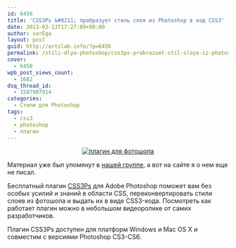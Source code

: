 ```yaml
---
id: 6456
title: 'CSS3Ps &#8211; пробразует стиль слоя из Photoshop в код CSS3'
date: 2013-03-13T17:27:09+00:00
author: serEga
layout: post
guid: http://artslab.info/?p=6456
permalink: /stili-dlya-photoshop/css3ps-probrazuet-stil-sloya-iz-photoshop-v-kod-css3/
cover:
  - 6458
wpb_post_views_count:
  - 1682
dsq_thread_id:
  - 1587907914
categories:
  - Стили для Photoshop
tags:
  - css3
  - photoshop
  - плагин
---
```

<center>
  <a href="http://img.artslab.info/css3_plugin_photoshop.jpg"><img src="http://img.artslab.info/css3_plugin_photoshop-300x159.jpg" alt="плагин для фотошопа" class="aligncenter size-medium wp-image-6457" srcset="http://img.artslab.info/css3_plugin_photoshop-300x159.jpg 300w, http://img.artslab.info/css3_plugin_photoshop.jpg 663w" sizes="(max-width: 300px) 100vw, 300px" /></a>
</center>

Материал уже был упомянут в [нашей группе](http://vk.com/wall-880171_637), а вот на сайте я о нем еще не писал.

Бесплатный плагин [CSS3Ps](http://css3ps.com/) для Adobe Photoshop поможет вам без особых усилий и знаний в области CSS, переконвертировать стили слоев из фотошопа и выдать их в виде CSS3-кода. Посмотреть как работает плагин можно в небольшом видеоролике от самих разработчиков.

<center>
</center>

Плагин CSS3Ps доступен для платформ Windows и Mac OS X и совместим с версиями Photoshop CS3-CS6.